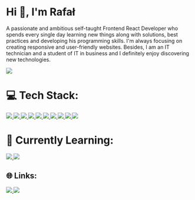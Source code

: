 <h1>Hi 👋, I'm Rafał</h1>
<p>A passionate and ambitious self-taught Frontend React Developer who spends every single day learning new things
            along with solutions, best practices and developing his programming
            skills. I'm always focusing on creating responsive and user-friendly
            websites. Besides, I am an IT technician and a student of IT in
            business and I definitely enjoy discovering new technologies.</p>

![](https://github-readme-stats-sigma-five.vercel.app/api/top-langs/?username=Vertori&theme=vue&hide_border=false&include_all_commits=true&count_private=false&layout=compact)

# 💻 Tech Stack:

<p>
            <a href="#">
               <img src="https://img.shields.io/badge/html5-%23E34F26.svg?style=for-the-badge&logo=html5&logoColor=white"/>        
            </a>
              <a href="#">
             <img src="https://img.shields.io/badge/css3-%231572B6.svg?style=for-the-badge&logo=css3&logoColor=white"/>      
            </a>
            <a href="#">
             <img src="https://img.shields.io/badge/javascript-%23323330.svg?style=for-the-badge&logo=javascript&logoColor=%23F7DF1E"/>      
            </a>
            <a href="#">
              <img src="https://img.shields.io/badge/react-%2320232a.svg?style=for-the-badge&logo=react&logoColor=%2361DAFB"/>      
            </a>
            <a href="#">
             <img src="https://img.shields.io/badge/React_Router-CA4245?style=for-the-badge&logo=react-router&logoColor=white"/>      
            </a>
            <a href="#">
             <img src="https://img.shields.io/badge/tailwindcss-%2338B2AC.svg?style=for-the-badge&logo=tailwind-css&logoColor=white"/>      
            </a>
            <a href="#">
             <img src="https://img.shields.io/badge/styled--components-DB7093?style=for-the-badge&logo=styled-components&logoColor=white"/>        
            </a>
            <a href="#">
              <img src="https://img.shields.io/badge/firebase-%23039BE5.svg?style=for-the-badge&logo=firebase"/>      
            </a>
            <a href="#">
               <img src="https://img.shields.io/badge/Framer-black?style=for-the-badge&logo=framer&logoColor=blue"/>   
            </a>
            <a href="#">
             <img src="https://img.shields.io/badge/netlify-%23000000.svg?style=for-the-badge&logo=netlify&logoColor=#00C7B7"/>      
            </a>
</p>

# 🧐 Currently Learning:

<p>
            <a href="#">
               <img src="https://img.shields.io/badge/typescript-%23007ACC.svg?style=for-the-badge&logo=typescript&logoColor=white"/>        
            </a>
            <a href="#">
             <img src="https://img.shields.io/badge/redux-%23593d88.svg?style=for-the-badge&logo=redux&logoColor=white"/>      
            </a>
</p>

## 🌐 Links:

<p>
<a href="https://www.linkedin.com/in/rafa%C5%82-fikus-687815245/" target="_blank">
<img src="https://img.shields.io/badge/LinkedIn-0077B5?style=for-the-badge&logo=linkedin&logoColor=white"/>
</a>
<a href="https://rfikus-portfolio.netlify.app/" target="_blank">
<img src="https://img.shields.io/badge/Portfolio-%23000000.svg?style=for-the-badge&logo=firefox&logoColor=#FF7139"/>
</a>
</p>
